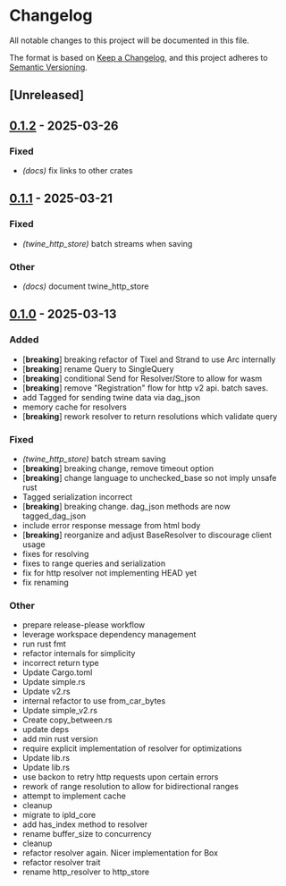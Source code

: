 # Changelog

All notable changes to this project will be documented in this file.

The format is based on [Keep a Changelog](https://keepachangelog.com/en/1.0.0/),
and this project adheres to [Semantic Versioning](https://semver.org/spec/v2.0.0.html).

## [Unreleased]

## [0.1.2](https://github.com/twine-protocol/twine-rs/compare/twine_http_store-v0.1.1...twine_http_store-v0.1.2) - 2025-03-26

### Fixed

- *(docs)* fix links to other crates

## [0.1.1](https://github.com/twine-protocol/twine-rs/compare/twine_http_store-v0.1.0...twine_http_store-v0.1.1) - 2025-03-21

### Fixed

- *(twine_http_store)* batch streams when saving

### Other

- *(docs)* document twine_http_store

## [0.1.0](https://github.com/twine-protocol/twine-rs/releases/tag/twine_http_store-v0.1.0) - 2025-03-13

### Added

- [**breaking**] breaking refactor of Tixel and Strand to use Arc internally
- [**breaking**] rename Query to SingleQuery
- [**breaking**] conditional Send for Resolver/Store to allow for wasm
- [**breaking**] remove "Registration" flow for http v2 api. batch saves.
- add Tagged for sending twine data via dag_json
- memory cache for resolvers
- [**breaking**] rework resolver to return resolutions which validate query

### Fixed

- *(twine_http_store)* batch stream saving
- [**breaking**] breaking change, remove timeout option
- [**breaking**] change language to unchecked_base so not imply unsafe rust
- Tagged<AnyTwine> serialization incorrect
- [**breaking**] breaking change. dag_json methods are now tagged_dag_json
- include error response message from html body
- [**breaking**] reorganize and adjust BaseResolver to discourage client usage
- fixes for resolving
- fixes to range queries and serialization
- fix for http resolver not implementing HEAD yet
- fix renaming

### Other

- prepare release-please workflow
- leverage workspace dependency management
- run rust fmt
- refactor internals for simplicity
- incorrect return type
- Update Cargo.toml
- Update simple.rs
- Update v2.rs
- internal refactor to use from_car_bytes
- Update simple_v2.rs
- Create copy_between.rs
- update deps
- add min rust version
- require explicit implementation of resolver for optimizations
- Update lib.rs
- Update lib.rs
- use backon to retry http requests upon certain errors
- rework of range resolution to allow for bidirectional ranges
- attempt to implement cache
- cleanup
- migrate to ipld_core
- add has_index method to resolver
- rename buffer_size to concurrency
- cleanup
- refactor resolver again. Nicer implementation for Box<dyn BaseResolver>
- refactor resolver trait
- rename http_resolver to http_store
